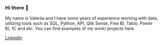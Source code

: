 ### Hi there 👋

<!--
**valeraleraleb/valeraleraleb** is a ✨ _special_ ✨ repository because its `README.md` (this file) appears on your GitHub profile 
https://www.webfx.com/tools/emoji-cheat-sheet/-->

My name is Valeriia and I have some years of experience working with data, utilizing tools such as SQL, Python, API, Qlik Sense, Fine BI, Tablo, Power BI, 1C and etc. 
You can find examples of my work/ projects here.

[LinkedIn](https://www.linkedin.com/in/valeraleraleb/)
